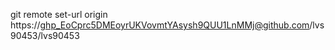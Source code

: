git remote set-url origin https://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@github.com/lvs90453/lvs90453
